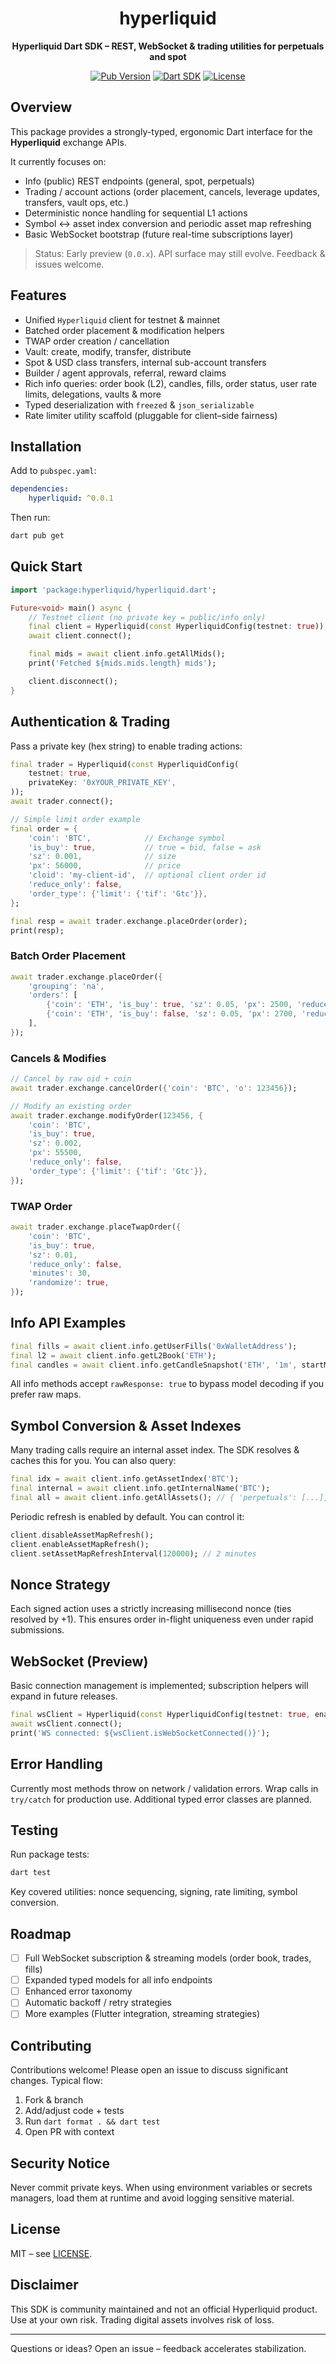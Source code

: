 <div align="center">

# hyperliquid

**Hyperliquid Dart SDK – REST, WebSocket & trading utilities for perpetuals and spot**

[![Pub Version](https://img.shields.io/pub/v/hyperliquid?label=pub.dev)](https://pub.dev/packages/hyperliquid)
[![Dart SDK](https://img.shields.io/badge/dart-%3E=3.0.0-blue)](https://dart.dev)
[![License](https://img.shields.io/badge/license-MIT-green.svg)](LICENSE)

</div>

## Overview

This package provides a strongly-typed, ergonomic Dart interface for the **Hyperliquid** exchange APIs.

It currently focuses on:

- Info (public) REST endpoints (general, spot, perpetuals)
- Trading / account actions (order placement, cancels, leverage updates, transfers, vault ops, etc.)
- Deterministic nonce handling for sequential L1 actions
- Symbol ↔ asset index conversion and periodic asset map refreshing
- Basic WebSocket bootstrap (future real-time subscriptions layer)

> Status: Early preview (`0.0.x`). API surface may still evolve. Feedback & issues welcome.

## Features

- Unified `Hyperliquid` client for testnet & mainnet
- Batched order placement & modification helpers
- TWAP order creation / cancellation
- Vault: create, modify, transfer, distribute
- Spot & USD class transfers, internal sub-account transfers
- Builder / agent approvals, referral, reward claims
- Rich info queries: order book (L2), candles, fills, order status, user rate limits, delegations, vaults & more
- Typed deserialization with `freezed` & `json_serializable`
- Rate limiter utility scaffold (pluggable for client–side fairness)

## Installation

Add to `pubspec.yaml`:

```yaml
dependencies:
	hyperliquid: ^0.0.1
```

Then run:

```sh
dart pub get
```

## Quick Start

```dart
import 'package:hyperliquid/hyperliquid.dart';

Future<void> main() async {
	// Testnet client (no private key = public/info only)
	final client = Hyperliquid(const HyperliquidConfig(testnet: true));
	await client.connect();

	final mids = await client.info.getAllMids();
	print('Fetched ${mids.mids.length} mids');

	client.disconnect();
}
```

## Authentication & Trading

Pass a private key (hex string) to enable trading actions:

```dart
final trader = Hyperliquid(const HyperliquidConfig(
	testnet: true,
	privateKey: '0xYOUR_PRIVATE_KEY',
));
await trader.connect();

// Simple limit order example
final order = {
	'coin': 'BTC',            // Exchange symbol
	'is_buy': true,           // true = bid, false = ask
	'sz': 0.001,              // size
	'px': 56000,              // price
	'cloid': 'my-client-id',  // optional client order id
	'reduce_only': false,
	'order_type': {'limit': {'tif': 'Gtc'}},
};

final resp = await trader.exchange.placeOrder(order);
print(resp);
```

### Batch Order Placement

```dart
await trader.exchange.placeOrder({
	'grouping': 'na',
	'orders': [
		{'coin': 'ETH', 'is_buy': true, 'sz': 0.05, 'px': 2500, 'reduce_only': false, 'order_type': {'limit': {'tif': 'Gtc'}}},
		{'coin': 'ETH', 'is_buy': false, 'sz': 0.05, 'px': 2700, 'reduce_only': false, 'order_type': {'limit': {'tif': 'Gtc'}}},
	],
});
```

### Cancels & Modifies

```dart
// Cancel by raw oid + coin
await trader.exchange.cancelOrder({'coin': 'BTC', 'o': 123456});

// Modify an existing order
await trader.exchange.modifyOrder(123456, {
	'coin': 'BTC',
	'is_buy': true,
	'sz': 0.002,
	'px': 55500,
	'reduce_only': false,
	'order_type': {'limit': {'tif': 'Gtc'}},
});
```

### TWAP Order

```dart
await trader.exchange.placeTwapOrder({
	'coin': 'BTC',
	'is_buy': true,
	'sz': 0.01,
	'reduce_only': false,
	'minutes': 30,
	'randomize': true,
});
```

## Info API Examples

```dart
final fills = await client.info.getUserFills('0xWalletAddress');
final l2 = await client.info.getL2Book('ETH');
final candles = await client.info.getCandleSnapshot('ETH', '1m', startMs, endMs);
```

All info methods accept `rawResponse: true` to bypass model decoding if you prefer raw maps.

## Symbol Conversion & Asset Indexes

Many trading calls require an internal asset index. The SDK resolves & caches this for you. You can also query:

```dart
final idx = await client.info.getAssetIndex('BTC');
final internal = await client.info.getInternalName('BTC');
final all = await client.info.getAllAssets(); // { 'perpetuals': [...], 'spot': [...] }
```

Periodic refresh is enabled by default. You can control it:

```dart
client.disableAssetMapRefresh();
client.enableAssetMapRefresh();
client.setAssetMapRefreshInterval(120000); // 2 minutes
```

## Nonce Strategy

Each signed action uses a strictly increasing millisecond nonce (ties resolved by +1). This ensures order in-flight uniqueness even under rapid submissions.

## WebSocket (Preview)

Basic connection management is implemented; subscription helpers will expand in future releases.

```dart
final wsClient = Hyperliquid(const HyperliquidConfig(testnet: true, enableWs: true));
await wsClient.connect();
print('WS connected: ${wsClient.isWebSocketConnected()}');
```

## Error Handling

Currently most methods throw on network / validation errors. Wrap calls in `try/catch` for production use. Additional typed error classes are planned.

## Testing

Run package tests:

```sh
dart test
```

Key covered utilities: nonce sequencing, signing, rate limiting, symbol conversion.

## Roadmap

- [ ] Full WebSocket subscription & streaming models (order book, trades, fills)
- [ ] Expanded typed models for all info endpoints
- [ ] Enhanced error taxonomy
- [ ] Automatic backoff / retry strategies
- [ ] More examples (Flutter integration, streaming strategies)

## Contributing

Contributions welcome! Please open an issue to discuss significant changes. Typical flow:

1. Fork & branch
2. Add/adjust code + tests
3. Run `dart format . && dart test`
4. Open PR with context

## Security Notice

Never commit private keys. When using environment variables or secrets managers, load them at runtime and avoid logging sensitive material.

## License

MIT – see [LICENSE](LICENSE).

## Disclaimer

This SDK is community maintained and not an official Hyperliquid product. Use at your own risk. Trading digital assets involves risk of loss.

---

Questions or ideas? Open an issue – feedback accelerates stabilization.


